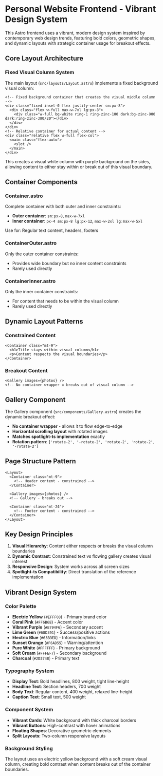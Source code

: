 # Personal Website Frontend - Vibrant Design System

This Astro frontend uses a vibrant, modern design system inspired by contemporary web design trends, featuring bold colors, geometric shapes, and dynamic layouts with strategic container usage for breakout effects.

## Core Layout Architecture

### Fixed Visual Column System
The main layout (`src/layouts/Layout.astro`) implements a fixed background visual column:

```astro
<!-- Fixed background container that creates the visual middle column -->
<div class="fixed inset-0 flex justify-center sm:px-8">
  <div class="flex w-full max-w-7xl lg:px-8">
    <div class="w-full bg-white ring-1 ring-zinc-100 dark:bg-zinc-900 dark:ring-zinc-300/20"></div>
  </div>
</div>
<!-- Relative container for actual content -->
<div class="relative flex w-full flex-col">
  <main class="flex-auto">
    <slot />
  </main>
</div>
```

This creates a visual white column with purple background on the sides, allowing content to either stay within or break out of this visual boundary.

## Container Components

### Container.astro
Complete container with both outer and inner constraints:
- **Outer container**: `sm:px-8`, `max-w-7xl`
- **Inner container**: `px-4 sm:px-8 lg:px-12`, `max-w-2xl lg:max-w-5xl`

Use for: Regular text content, headers, footers

### ContainerOuter.astro
Only the outer container constraints:
- Provides wide boundary but no inner content constraints
- Rarely used directly

### ContainerInner.astro
Only the inner container constraints:
- For content that needs to be within the visual column
- Rarely used directly

## Dynamic Layout Patterns

### Constrained Content
```astro
<Container class="mt-9">
  <h1>Title stays within visual column</h1>
  <p>Content respects the visual boundaries</p>
</Container>
```

### Breakout Content
```astro
<Gallery images={photos} />
<!-- No container wrapper = breaks out of visual column -->
```

## Gallery Component

The Gallery component (`src/components/Gallery.astro`) creates the dynamic breakout effect:

- **No container wrapper** - allows it to flow edge-to-edge
- **Horizontal scrolling layout** with rotated images
- **Matches spotlight-ts implementation** exactly
- **Rotation pattern**: `['rotate-2', '-rotate-2', 'rotate-2', 'rotate-2', '-rotate-2']`

## Page Structure Pattern

```astro
<Layout>
  <Container class="mt-9">
    <!-- Header content - constrained -->
  </Container>
  
  <Gallery images={photos} />
  <!-- Gallery - breaks out -->
  
  <Container class="mt-24">
    <!-- Footer content - constrained -->
  </Container>
</Layout>
```

## Key Design Principles

1. **Visual Hierarchy**: Content either respects or breaks the visual column boundaries
2. **Dynamic Contrast**: Constrained text vs flowing gallery creates visual interest  
3. **Responsive Design**: System works across all screen sizes
4. **Spotlight-ts Compatibility**: Direct translation of the reference implementation

## Vibrant Design System

### Color Palette
- **Electric Yellow** (`#EFFF00`) - Primary brand color
- **Coral Pink** (`#FF6B6B`) - Accent color
- **Vibrant Purple** (`#B794F6`) - Secondary accent
- **Lime Green** (`#68D391`) - Success/positive actions
- **Electric Blue** (`#63B3ED`) - Information/links
- **Sunset Orange** (`#F6AD55`) - Warning/attention
- **Pure White** (`#FFFFFF`) - Primary background
- **Soft Cream** (`#FFFEF7`) - Secondary background
- **Charcoal** (`#2D3748`) - Primary text

### Typography System
- **Display Text**: Bold headlines, 800 weight, tight line-height
- **Headline Text**: Section headers, 700 weight
- **Body Text**: Regular content, 400 weight, relaxed line-height
- **Caption Text**: Small text, 500 weight

### Component System
- **Vibrant Cards**: White background with thick charcoal borders
- **Vibrant Buttons**: High-contrast with hover animations
- **Floating Shapes**: Decorative geometric elements
- **Split Layouts**: Two-column responsive layouts

### Background Styling

The layout uses an electric yellow background with a soft cream visual column, creating bold contrast when content breaks out of the container boundaries.
